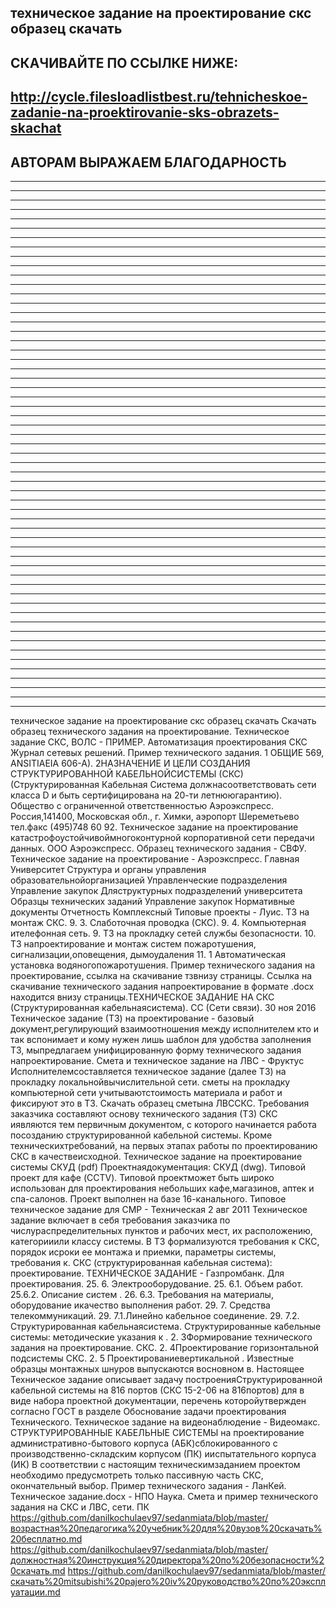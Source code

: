 техническое задание на проектирование скс образец скачать
--------------------------------------------------
СКАЧИВАЙТЕ ПО ССЫЛКЕ НИЖЕ:
--------------------------------------------------
http://cycle.filesloadlistbest.ru/tehnicheskoe-zadanie-na-proektirovanie-sks-obrazets-skachat
--------------------------------------------------
АВТОРАМ ВЫРАЖАЕМ БЛАГОДАРНОСТЬ
--------------------------------------------------
--------------------------------------------------
--------------------------------------------------
--------------------------------------------------
--------------------------------------------------
--------------------------------------------------
--------------------------------------------------
--------------------------------------------------
--------------------------------------------------
--------------------------------------------------
--------------------------------------------------
--------------------------------------------------
--------------------------------------------------
--------------------------------------------------
--------------------------------------------------
--------------------------------------------------
--------------------------------------------------
--------------------------------------------------
--------------------------------------------------
--------------------------------------------------
--------------------------------------------------
--------------------------------------------------
--------------------------------------------------
--------------------------------------------------
--------------------------------------------------
--------------------------------------------------
--------------------------------------------------
--------------------------------------------------
--------------------------------------------------
--------------------------------------------------
--------------------------------------------------
--------------------------------------------------
--------------------------------------------------
--------------------------------------------------
--------------------------------------------------
--------------------------------------------------
--------------------------------------------------
--------------------------------------------------
--------------------------------------------------
--------------------------------------------------
--------------------------------------------------
--------------------------------------------------
--------------------------------------------------
--------------------------------------------------
--------------------------------------------------
--------------------------------------------------
--------------------------------------------------
--------------------------------------------------
--------------------------------------------------
--------------------------------------------------
--------------------------------------------------
--------------------------------------------------
--------------------------------------------------
--------------------------------------------------
--------------------------------------------------
--------------------------------------------------
--------------------------------------------------
--------------------------------------------------
техническое задание на проектирование скс образец скачать Скачать образец технического задания на проектирование. Техническое задание СКС, ВОЛС - ПРИМЕР. Автоматизация проектирования СКС  Журнал сетевых решений. Пример технического задания. 1 ОБЩИЕ  569, ANSITIAEIA 606-A). 2НАЗНАЧЕНИЕ И ЦЕЛИ СОЗДАНИЯ СТРУКТУРИРОВАННОЙ КАБЕЛЬНОЙСИСТЕМЫ (СКС)  (Структурированная Кабельная Система должнасоответствовать сети класса D и быть сертифицирована на 20-ти летнююгарантию). Общество с ограниченной ответственностью Аэроэкспресс. Россия,141400, Московская обл., г. Химки, аэропорт Шереметьево тел.факс (495)748 60 92. Техническое задание на проектирование катастрофоустойчивоймногоконтурной корпоративной сети передачи данных. ООО Аэроэкспресс. Образец технического задания - СВФУ. Техническое задание на проектирование  - Аэроэкспресс. Главная  Университет  Структура и органы управления образовательнойорганизацией  Управленческие подразделения  Управление закупок  Дляструктурных подразделений университета  Образцы технических заданий Управление закупок  Нормативные документы  Отчетность  Комплексный
Типовые проекты - Луис. ТЗ на монтаж СКС. 9. 3. Слаботочная проводка (СКС). 9. 4. Компьютерная ителефонная сеть. 9. ТЗ на прокладку сетей службы безопасности. 10. ТЗ напроектирование и монтаж систем пожаротушения, сигнализации,оповещения, дымоудаления 11. 1 Автоматическая установка водяногопожаротушения. Пример технического задания на проектирование, ссылка на скачивание тзвнизу страницы.  Ссылка на скачивание технического задания напроектирование в формате .docx находится внизу страницы.ТЕХНИЧЕСКОЕ ЗАДАНИЕ НА  СКС (Структурированная кабельнаясистема). СС (Сети связи). 30 ноя 2016  Техническое задание (ТЗ) на проектирование - базовый документ,регулирующий взаимоотношения между исполнителем  кто и так вспонимает и кому нужен лишь шаблон для удобства заполнения ТЗ, мыпредлагаем унифицированную форму технического задания напроектирование. Смета и техническое задание на ЛВС - Фруктус  Исполнителемсоставляется техническое задание (далее ТЗ) на прокладку локальнойвычислительной сети.  сметы на прокладку компьютерной сети учитываютстоимость материала и работ и фиксируют это в ТЗ. Скачать образец сметына ЛВССКС. Требования заказчика составляют основу технического задания (ТЗ) СКС иявляются тем первичным документом, с которого начинается работа посозданию структурированной кабельной системы. Кроме техническихтребований, на первых этапах работы по проектированию СКС в качествеисходной. Техническое задание на проектирование системы СКУД (pdf)  Проектнаядокументация: СКУД (dwg). Типовой проект для кафе (CCTV). Типовой проектможет быть широко использован для проектирования небольших кафе,магазинов, аптек и спа-салонов. Проект выполнен на базе 16-канального. Типовое техническое задание для СМР - Техническая
2 авг 2011  Техническое задание включает в себя требования заказчика по числураспределительных пунктов и рабочих мест, их расположению, категорииили классу системы. В ТЗ формализуются требования к СКС, порядок исроки ее монтажа и приемки, параметры системы, требования к. СКС (структурированная кабельная система): проектирование. ТЕХНИЧЕСКОЕ ЗАДАНИЕ - Газпромбанк. Для проектирования. 25. 6. Электрооборудование. 25. 6.1. Объем работ. 25.6.2. Описание систем . 26. 6.3. Требования на материалы, оборудование икачество выполнения работ. 29. 7. Средства телекоммуникаций. 29. 7.1.Линейно кабельное соединение. 29. 7.2. Структурированная кабельнаясистема. Структурированные кабельные системы: методические указания к . 2. 3Формирование технического задания на проектирование. СКС. 2. 4Проектирование горизонтальной подсистемы СКС. 2. 5 Проектированиевертикальной . Известные образцы монтажных шнуров выпускаются восновном в. Настоящее Техническое задание описывает задачу построенияСтруктурированной кабельной системы на 816 портов (СКС 15-2-06 на 816портов) для  в виде набора проектной документации, перечень которойутвержден согласно ГОСТ в разделе Обоснование задачи проектирования Технического. Техническое задание на видеонаблюдение - Видеомакс. СТРУКТУРИРОВАННЫЕ КАБЕЛЬНЫЕ СИСТЕМЫ
на проектирование административно-бытового корпуса (АБК)сблокированного с производственно-складским корпусом (ПК) ииспытательного корпуса (ИК)  В соответствии с настоящим техническимзаданием проектом необходимо предусмотреть только пассивную часть СКС, окончательный выбор. Пример технического задания - ЛанКей. Техническое задание.docx - НПО Наука. Смета и пример технического задания на СКС и ЛВС, сети. ПК
https://github.com/danilkochulaev97/sedanmiata/blob/master/возрастная%20педагогика%20учебник%20для%20вузов%20скачать%20бесплатно.md
https://github.com/danilkochulaev97/sedanmiata/blob/master/должностная%20инструкция%20директора%20по%20безопасности%20скачать.md
https://github.com/danilkochulaev97/sedanmiata/blob/master/скачать%20mitsubishi%20pajero%20iv%20руководство%20по%20эксплуатации.md